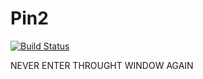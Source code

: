# Pin2

[![Build Status](https://travis-ci.org/joesama/pintu.svg?branch=master)](https://travis-ci.org/joesama/pintu)

NEVER ENTER THROUGHT WINDOW AGAIN
